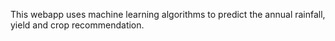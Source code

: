 This webapp uses machine learning algorithms to predict the annual rainfall, yield and crop recommendation.
